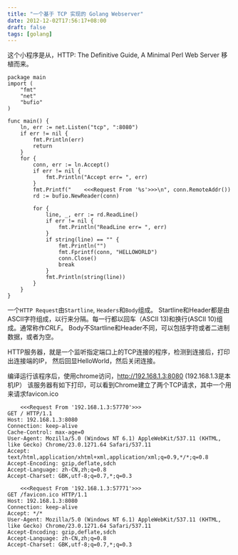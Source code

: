 ```yaml
---
title: "一个基于 TCP 实现的 Golang Webserver"
date: 2012-12-02T17:56:17+08:00
draft: false
tags: [golang]
---
```


这个小程序是从，HTTP: The Definitive Guide,  A Minimal Perl Web Server
移植而来。
``` golang
package main
import (
	"fmt"
	"net"
	"bufio"
)

func main() {
	ln, err := net.Listen("tcp", ":8080")
	if err != nil {
		fmt.Println(err)
		return 
	}
	for {
		conn, err := ln.Accept()
		if err != nil {
			fmt.Println("Accept err= ", err)
		}
		fmt.Printf("    <<<Request From '%s'>>>\n", conn.RemoteAddr())
		rd := bufio.NewReader(conn)
		
		for {
			line, _, err := rd.ReadLine()
			if err != nil {
				fmt.Println("ReadLine err= ", err)
			}
			if string(line) == "" {
				fmt.Println("")
				fmt.Fprintf(conn, "HELLOWORLD")
				conn.Close()
				break
			}
			fmt.Println(string(line))
		}
	}
}
```
一个`HTTP Request`由`Startline`, `Headers`和`Body`组成。
Startline和Header都是由ASCII字符组成，以行来分隔。每一行都以回车（ASCII 13)和换行(ASCII 10)组成。通常称作*CRLF*。
Body不Startline和Header不同，可以包括字符或者二进制数据，或者为空。

HTTP服务器，就是一个监听指定端口上的TCP连接的程序，检测到连接后，打印出连接端的IP，
然后回显HelloWorld，然后关闭连接。

编译运行该程序后，使用chrome访问，http://192.168.1.3:8080 (192.168.1.3是本机IP）
该服务器有如下打印，可以看到Chrome建立了两个TCP请求，其中一个用来请求favicon.ico
```
    <<<Request From '192.168.1.3:57770'>>>
GET / HTTP/1.1
Host: 192.168.1.3:8080
Connection: keep-alive
Cache-Control: max-age=0
User-Agent: Mozilla/5.0 (Windows NT 6.1) AppleWebKit/537.11 (KHTML, like Gecko) Chrome/23.0.1271.64 Safari/537.11
Accept: text/html,application/xhtml+xml,application/xml;q=0.9,*/*;q=0.8
Accept-Encoding: gzip,deflate,sdch
Accept-Language: zh-CN,zh;q=0.8
Accept-Charset: GBK,utf-8;q=0.7,*;q=0.3
```

```
    <<<Request From '192.168.1.3:57771'>>>
GET /favicon.ico HTTP/1.1
Host: 192.168.1.3:8080
Connection: keep-alive
Accept: */*
User-Agent: Mozilla/5.0 (Windows NT 6.1) AppleWebKit/537.11 (KHTML, like Gecko) Chrome/23.0.1271.64 Safari/537.11
Accept-Encoding: gzip,deflate,sdch
Accept-Language: zh-CN,zh;q=0.8
Accept-Charset: GBK,utf-8;q=0.7,*;q=0.3

```

